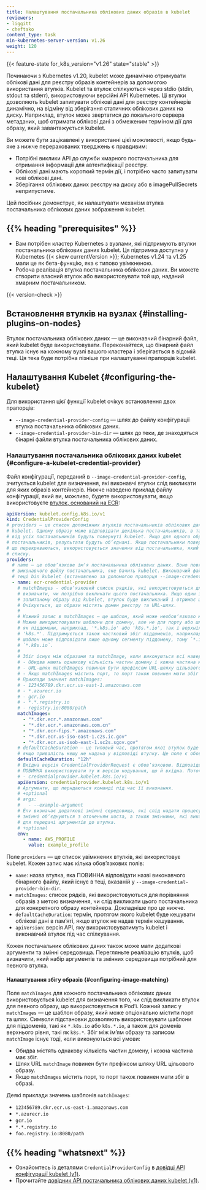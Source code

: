 ```yaml
---
title: Налаштування постачальника облікових даних образів в kubelet
reviewers:
- liggitt
- cheftako
content_type: task
min-kubernetes-server-version: v1.26
weight: 120
---
```


{{< feature-state for_k8s_version="v1.26" state="stable" >}}

<!-- overview -->

Починаючи з Kubernetes v1.20, kubelet може динамічно отримувати облікові дані для реєстру образів контейнерів за допомогою використання втулків. Kubelet та втулок спілкуються через stdio (stdin, stdout та stderr), використовуючи версійні API Kubernetes. Ці втулки дозволяють kubelet запитувати облікові дані для реєстру контейнерів динамічно, на відміну від зберігання статичних облікових даних на диску. Наприклад, втулок може звертатися до локального сервера метаданих, щоб отримати облікові дані з обмеженим терміном дії для образу, який завантажується kubelet.

Ви можете бути зацікавлені у використанні цієї можливості, якщо будь-яке з нижче перерахованих тверджень є правдивим:

* Потрібні виклики API до служби хмарного постачальника для отримання інформації для автентифікації реєстру.
* Облікові дані мають короткий термін дії, і потрібно часто запитувати нові облікові дані.
* Зберігання облікових даних реєстру на диску або в imagePullSecrets неприпустиме.

Цей посібник демонструє, як налаштувати механізм втулка постачальника облікових даних зображення kubelet.

## {{% heading "prerequisites" %}}

* Вам потрібен кластер Kubernetes з вузлами, які підтримують втулки постачальника облікових даних kubelet. Ця підтримка доступна у Kubernetes {{< skew currentVersion >}}; Kubernetes v1.24 та v1.25 мали це як бета-функцію, яка є типово увімкненою.
* Робоча реалізація втулка постачальника облікових даних. Ви можете створити власний втулок або використовувати той що, наданий хмарним постачальником.

{{< version-check >}}

<!-- steps -->

## Встановлення втулків на вузлах {#installing-plugins-on-nodes}

Втулок постачальника облікових даних — це виконавчий бінарний файл, який kubelet буде використовувати. Переконайтеся, що бінарний файл втулка існує на кожному вузлі вашого кластера і зберігається в відомій теці. Ця тека буде потрібна пізніше при налаштуванні прапорців kubelet.

## Налаштування Kubelet {#configuring-the-kubelet}

Для використання цієї функції kubelet очікує встановлення двох прапорців:

* `--image-credential-provider-config` — шлях до файлу конфігурації втулка постачальника облікових даних.
* `--image-credential-provider-bin-dir` — шлях до теки, де знаходяться бінарні файли втулка постачальника облікових даних.

### Налаштування постачальника облікових даних kubelet {#configure-a-kubelet-credential-provider}

Файл конфігурації, переданий в `--image-credential-provider-config`, зчитується kubelet для визначення, які виконавчі втулки слід викликати для яких образів контейнерів. Нижче наведено приклад файлу конфігурації, який ви, можливо, будете використовувати, якщо використовуєте [втулок, оснований на ECR](https://github.com/kubernetes/cloud-provider-aws/tree/master/cmd/ecr-credential-provider):

```yaml
apiVersion: kubelet.config.k8s.io/v1
kind: CredentialProviderConfig
# providers — це список допоміжних втулків постачальників облікових даних, які будуть активовані
# kubelet. Одному образу може відповідати декілька постачальників, в такому випадку облікові дані
# від усіх постачальників будуть повернуті kubelet. Якщо для одного образу є кілька 
# постачальників, результати будуть обʼєднані. Якщо постачальники повертають ключі автентифікації,
# що перекриваються, використовується значення від постачальника, який знаходиться раніше в цьому 
# списку.
providers:
  # name — це обовʼязкове імʼя постачальника облікових даних. Воно повинно відповідати імені
  # виконавчого файлу постачальника, яке бачить kubelet. Виконавчий файл повинен знаходитися в 
  # теці bin kubelet (встановлено за допомогою прапорця --image-credential-provider-bin-dir).
  - name: ecr-credential-provider
    # matchImages - обовʼязковий список рядків, які використовуються для порівняння з образами, щоб
    # визначити, чи потрібно викликати цього постачальника. Якщо один із рядків відповідає
    # запитаному образу від kubelet, втулок буде викликаний і отримає шанс надати облікові дані. 
    # Очікується, що образи містять домен реєстру та URL-шлях.
    #
    # Кожний запис в matchImages — це шаблон, який може необовʼязково містити порт та шлях.
    # Можна використовувати шаблони для домену, але не для порту або шляху. Шаблони підтримуються
    # як піддомени, наприклад, '*.k8s.io' або 'k8s.*.io', так і верхніх рівнів доменів, наприклад, 
    # 'k8s.*'. Підтримується також частковий збіг піддоменів, наприклад, 'app*.k8s.io'. Кожен 
    # шаблон може відповідати лише одному сегменту піддомену, тому `*.io` **не** відповідає 
    # `*.k8s.io`.
    #
    # Збіг існує між образами та matchImage, коли виконуються всі наведені нижче умови:
    # - Обидва мають однакову кількість частин домену і кожна частина має збіг.
    # - URL-шлях matchImages повинен бути префіксом URL-шляху цільового образу.
    # - Якщо matchImages містить порт, то порт також повинен мати збіг в образі.
    # Приклади значент matchImages:
    # - 123456789.dkr.ecr.us-east-1.amazonaws.com
    # - *.azurecr.io
    # - gcr.io
    # - *.*.registry.io
    # - registry.io:8080/path
    matchImages:
      - "*.dkr.ecr.*.amazonaws.com"
      - "*.dkr.ecr.*.amazonaws.com.cn"
      - "*.dkr.ecr-fips.*.amazonaws.com"
      - "*.dkr.ecr.us-iso-east-1.c2s.ic.gov"
      - "*.dkr.ecr.us-isob-east-1.sc2s.sgov.gov"
    # defaultCacheDuration — це типовий час, протягом якої втулок буде кешувати облікові дані у памʼяті,
    # якщо тривалість кешу не надана у відповіді втулку. Це поле є обовʼязковим.
    defaultCacheDuration: "12h"
    # Вхідна версія CredentialProviderRequest є обовʼязковою. Відповідь CredentialProviderResponse
    # ПОВИННА використовувати ту ж версію кодування, що й вхідна. Поточні підтримувані значення:
    # - credentialprovider.kubelet.k8s.io/v1
    apiVersion: credentialprovider.kubelet.k8s.io/v1
    # Аргументи, що перндаються команді під час її виконання.
    # +optional
    # args:
    #   - --example-argument
    # Env визначає додаткові змінні середовища, які слід надати процесу. Ці
    # змінні обʼєднуються з оточенням хоста, а також змінними, які використовує client-go
    # для передачі аргументів до втулка.
    # +optional
    env:
      - name: AWS_PROFILE
        value: example_profile
```

Поле `providers` — це список увімкнених втулків, які використовує kubelet. Кожен запис має кілька обовʼязкових полів:

* `name`: назва втулка, яка ПОВИННА відповідати назві виконавчого бінарного файлу, який існує в теці, вказаній у `--image-credential-provider-bin-dir`.
* `matchImages`: список рядків, які використовуються для порівняння образів з метою визначення, чи слід викликати цього постачальника для конкретного образу контейнера. Докладніше про це нижче.
* `defaultCacheDuration`: термін, протягом якого kubelet буде кешувати облікові дані в памʼяті, якщо втулок не надав термін кешування.
* `apiVersion`: версія API, яку використовуватимуть kubelet і виконавчий втулок під час спілкування.

Кожен постачальник облікових даних також може мати додаткові аргументи та змінні середовища. Перегляньте реалізацію втулків, щоб визначити, який набір аргументів та змінних середовища потрібний для певного втулка.

#### Налаштування збігу образів {#configuring-image-matching}

Поле `matchImages` для кожного постачальника облікових даних використовується kubelet для визначення того, чи слід викликати втулок для певного образу, що використовується в Podʼі. Кожний запис у `matchImages` — це шаблон образу, який може опціонально містити порт та шлях. Символи підстановки дозволяють використовувати шаблони для піддоменів, такі як `*.k8s.io` або `k8s.*.io`, а також для доменів верхнього рівня, такі як `k8s.*`. Збіг між імʼям образу та записом `matchImage` існує тоді, коли виконуються всі умови:

* Обидва містять однакову кількість частин домену, і кожна частина має збіг.
* Шлях URL `matchImage` повинен бути префіксом шляху URL цільового образу.
* Якщо `matchImages` містить порт, то порт також повинен мати збіг в образі.

Деякі приклади значень шаблонів `matchImages`:

* `123456789.dkr.ecr.us-east-1.amazonaws.com`
* `*.azurecr.io`
* `gcr.io`
* `*.*.registry.io`
* `foo.registry.io:8080/path`

## {{% heading "whatsnext" %}}

* Ознайомтесь із деталями `CredentialProviderConfig` в [довідці API конфігурації kubelet (v1)](/docs/reference/config-api/kubelet-config.v1/).
* Прочитайте [довідник API постачальника облікових даних kubelet (v1)](/docs/reference/config-api/kubelet-credentialprovider.v1/).
